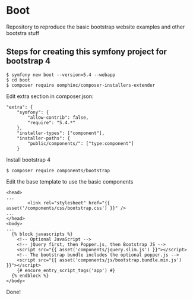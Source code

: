 # Boot

Repository to reproduce the basic bootstrap website examples and other bootstra stuff

## Steps for creating this symfony project for bootstrap 4

    $ symfony new boot --version=5.4 --webapp
    $ cd boot
    $ composer require oomphinc/composer-installers-extender

Edit extra section in composer.json:

    "extra": {
        "symfony": {
            "allow-contrib": false,
            "require": "5.4.*"
        },
        "installer-types": ["component"],
        "installer-paths": {
            "public/components/": ["type:component"]
        }

Install bootstrap 4

    $ composer require components/bootstrap

Edit the base template to use the basic components

    <head>
    ...
            <link rel="stylesheet" href="{{ asset('/components/css/bootstrap.css') }}" />
    ...
    </head>
    <body>
    ...
      {% block javascripts %}
        <!-- Optional JavaScript -->
        <!-- jQuery first, then Popper.js, then Bootstrap JS -->
        <script src="{{ asset('components/jquery.slim.js') }}"></script>
        <!-- The bootstrap bundle includes the optional popper.js -->
        <script src="{{ asset('components/js/bootstrap.bundle.min.js') }}"></script>
        {# encore_entry_script_tags('app') #}
      {% endblock %}
    </body>

Done!
